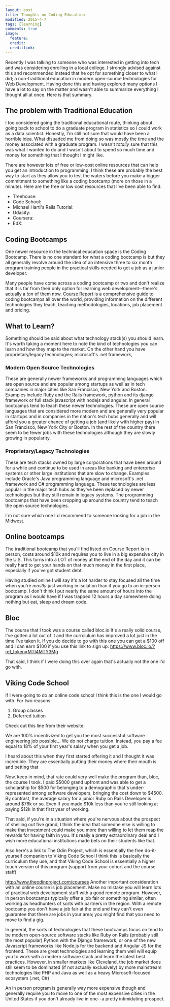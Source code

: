 ```yaml
---
layout: post
title: Thoughts on Coding Education
modified: 2015-4-7
tags: [learning]
comments: true
image:
  feature:
  credit:
  creditlink:
---
```


Recently I was talking to someone who was interested in getting into tech and was considering enrolling in a local college. I strongly advised against this and recommended instead that he opt for something closer to what I did; a non-traditional education in modern open-source technologies for Web Development. Having done this and having explored many options I have a lot to say on the matter and wasn't able to summarize everything I thought all at once. Here is that summary.

## The problem with Traditional Education
I too considered going the traditional educational route, thinking about going back to school to do a graduate program in statistics so I could work as a data scientist. Honestly, I'm still not sure that would have been a horrible idea. What disuaded me from doing so was mostly the time and the money associated with a graduate program. I wasn't *totally* sure that this was what I wanted to do and I wasn't about to spend so much time and money for something that I thought I might like.

There are however lots of free or low-cost online resources that can help you get an introduction to programming. I think these are probably the best way to start as they allow you to test the waters before you make a bigger commitment to something like a coding bootcamp (more on those in a minute). Here are the free or low cost resources that I've been able to find.

- Treehouse:
- Code School:
- Michael Hartl's Rails Tutorial:
- Udacity:
- Coursera:
- EdX:

## Coding Bootcamps
One newer resource in the technical education space is the Coding Bootcamp. There is no one standard for what a coding bootcamp is but they all generally revolve around the idea of an intensive three to six month program training people in the practical skills needed to get a job as a junior developer.

Many people have come across a coding bootcamp or two and don't realize that it is far from their only option for learning web development--there's actually a *ton* of them now. [Course Report](https://www.coursereport.com/) is a comprehensive guide to coding bootcamps all over the world, providing information on the different technologies they teach, teaching methodologies, locations, job placement and pricing.

## What to Learn?
Something should be said about what technology stack(s) you should learn. It's worth taking a moment here to note the kind of technologies you can learn and how they map to the market.  On the other hand you have proprietary/legacy technologies; microsoft's .net framework,

### Modern Open Source Technologies
These are generally newer frameworks and programming languages which are open source and are popular among startups as well as in tech companies in major cities like San Francisco, New York and Boston. Examples include Ruby and the Rails framework, python and its django framework or full stack javascript with nodejs and angular. In general bootcamps tend to teach these newer technologies. These are open source languages that are considered more modern and are generally very popular in startups and in companies in the nation's tech hubs generally and will afford you a greater chance of getting a job (and likely with higher pay) in San Francisco, New York City or Boston. In the rest of the country there seem to be fewer jobs with these technologies although they are slowly growing in popularity.

### Proprietary/Legacy Technologies
These are tech stacks owned by large corporations that have been around for a while and continue to be used in areas like banking and enterprise systems or other large institutions that are slow to change. Examples include Oracle's Java programming language and microsoft's .net framework and C# programming language. These technologies are less popular in the major tech hubs as they've been replaced by newer technologies but they still remain in legacy systems. The programming bootcamps that have been cropping up around the country tend to teach the open source technologies.

I´m not sure which one I´d recommend to someone looking for a job in the Midwest.


## Online bootcamps
The traditional bootcamp that you'll find listed on Course Report is in person, costs around $10k and requires you to live in a big expensive city in the U.S. This turns into a LOT of money at the end of the day and it can be really hard to get your hands on that much money in the first place, especially if you've got student debt.

Having studied online I will say it's a lot harder to stay focused all the time when you're *mostly* just working in isolation than if you go to an in-person bootcamp. I don't think I put nearly the same amount of hours into the program as I would have if I was trapped 12 hours a day somewhere doing nothing but eat, sleep and dream code.

## Bloc
The course that I took was a course called bloc.io It's a really solid course, I've gotten a lot out of it and the currciulum has improved a lot just in the time I've taken it. If you do decide to go with this one you can get a $100 off and I can earn $100 if you use this link to sign up: https://www.bloc.io/?ref_token=MTI4MTY3Mg

That said, I think if I were doing this over again that's actually not the one I'd go with.

## Viking Code School
If I were going to do an online code school I think this is the one I would go with. For two reasons:

1. Group classes
2. Deferred tuition

Check out this line from their website:

We are 100% incentivized to get you the most successful software engineering job possible... We do not charge tuition. Instead, you pay a fee equal to 18% of your first year's salary when you get a job.

I heard about this when they first started offering it and I thought it was incredible. They are essentially putting their money where their mouth is and betting that

Now, keep in mind, that rate could very well make the program than, bloc, the course I took. I paid $5000 grand upfront and was able to get a scholarship for $500 for belonging to a demographic that's under-represented among software developers, bringing the cost down to $4500. By contrast, the average salary for a junior Ruby on Rails Developer is around $76k or so. Even if you made $10k less than you're still looking at paying $12k in that first year of working.

That said, if you're in a situation where you're nervous about the prospect of shelling out five grand, I think the idea that someone else is willing to make that investment could make you more than willing to let them reap the rewards for having faith in you. It's really a pretty extraordinary deal and I wish more educational institutions made bets on their students like that.


Also here's a link to The Odin Project, which is essentially the free do-it-yourself companion to Viking Code School I think this is basically the curriculum they use, and that Viking Code School is essentially a higher touch version of this program (support from your cohort and the course staff)

http://www.theodinproject.com/courses
Another important consideration with an online course is job placement. Make no mistake you will learn lots of practical web development stuff with a good remote program. However, in person bootcamps typically offer a job fair or something similar, often working as headhunters of sorts with partners in the region. With a remote bootcamp you don't have a job fair at the end and they can't even guarantee that there are jobs in your area; you might find that you need to move to find a gig.

In general, the sorts of technologies that these bootcamps focus on tend to be modern open-source software stacks like Ruby on Rails (probably still the most popular) Python with the Django framework, or one of the new Javascript frameworks like Node.js for the backend and Angular JS for the frontend. These are great technologies and learning them well will equip you to work with a modern software stack and learn the latest best practices. However, in smaller markets like Cleveland, the job market does still seem to be dominated (if not actually exclusively) by more mainstream technologies like PHP and Java as well as a heavy Microsoft-focused ecosystem (.net, C#)

An in person program is generally way more expensive though and generally require you to move to one of the most expensive cities in the United States if you don't already live in one--a pretty intimidating prospect.


